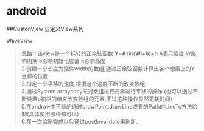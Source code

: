 # android

##CustonView 自定义View系列

WaveView
>思路:1.该view是一个标转的正余弦函数 **Y**=**A**sin(**W**i+**b**)+**h** A表示幅度 W影响周期 b影响初始化位置 h影响高度
<br/>2.创建一个长度为控件width的数组,通过正余弦函数计算出各个像素上的Y坐标的位置
<br/>3.指定一个平移的速度,根据这个速度不断的改变数组
<br/>4.通过System.arraycopy来对数组进行元素进行平移的操作.(也可以通过不断设置b初相的值来改变数组的元素,不过这种操作显然更耗时间)
<br/>5.在ondraw中不断的通过drawPoint,drawLine或者的Path的LineTo方法绘制(具体使用哪种都可以) 
<br/>6.在一次绘制完成以后通过postInvalidate来刷新.


